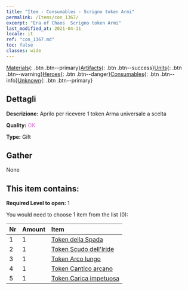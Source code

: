 ```yaml
---
title: "Item - Consumables - Scrigno token Armi"
permalink: /Items/con_1367/
excerpt: "Era of Chaos  Scrigno token Armi"
last_modified_at: 2021-04-11
locale: it
ref: "con_1367.md"
toc: false
classes: wide
---
```

 [Materials](/it/Items/){: .btn .btn--primary}[Artifacts](/it/Items/Artifacts/){: .btn .btn--success}[Units](/it/Items/Units/){: .btn .btn--warning}[Heroes](/it/Items/Heroes/){: .btn .btn--danger}[Consumables](/it/Items/Consumables/){: .btn .btn--info}[Unknown](/it/Items/Unknown/){: .btn .btn--primary}

## Dettagli
 **Descrizione:** Aprilo per ricevere 1 token Arma universale a scelta

 **Quality:** <span style="color: #DA70D6">OK</span>

 **Type:** Gift

## Gather

  None

## This item contains:

 **Required Level to open:** 1

 You would need to choose 1 item from the list (0):

  | Nr | Amount |     Item    |
  |:---|:-------|:------------|
  | 1 | 1 | [Token della Spada](/it/Items/con_912/) | 
  | 2 | 1 | [Token Scudo dell'Iride](/it/Items/con_913/) | 
  | 3 | 1 | [Token Arco lungo](/it/Items/con_914/) | 
  | 4 | 1 | [Token Cantico arcano](/it/Items/con_915/) | 
  | 5 | 1 | [Token Carica impetuosa](/it/Items/con_916/) | 
